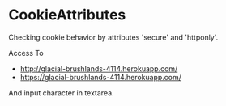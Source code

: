 # CookieAttributes

Checking cookie behavior by attributes 'secure' and 'httponly'.

Access To
- http://glacial-brushlands-4114.herokuapp.com/
- https://glacial-brushlands-4114.herokuapp.com/

And input character in textarea.
